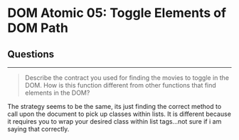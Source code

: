 # DOM Atomic 05: Toggle Elements of DOM Path

## Questions

---

> Describe the contract you used for finding the movies to toggle in the DOM. How is this function different from other functions that find elements in the DOM?

The strategy seems to be the same, its just finding the correct method to call upon the document to pick up classes within lists. It is different because it requires you to wrap your desired class within list tags...not sure if i am saying that correctly. 